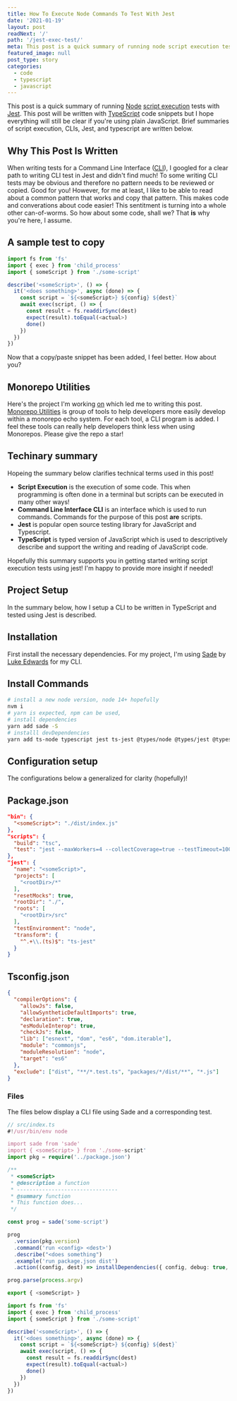 ```yaml
---
title: How To Execute Node Commands To Test With Jest
date: '2021-01-19'
layout: post
readNext: '/'
path: '/jest-exec-test/'
meta: This post is a quick summary of running node script execution tests with Jest.
featured_image: null
post_type: story
categories:
  - code
  - typescript
  - javascript
---
```


This post is a quick summary of running [Node](https://nodejs.org/en/) [script execution](https://webplatform.github.io/docs/tutorials/your_first_look_at_javascript/#:~:text=To%20execute%20JavaScript%20in%20a,element%20with%20a%20src%20attribute.) tests with [Jest](https://jestjs.io/). This post will be written with [TypeScript](https://www.typescriptlang.org/) code snippets but I hope everything will still be clear if you're using plain JavaScript. Brief summaries of script execution, CLIs, Jest, and typescript are written below. 

## Why This Post Is Written

When writing tests for a Command Line Interface ([CLI](https://en.wikipedia.org/wiki/Command-line_interface)), I googled for a clear path to writing CLI test in Jest and didn't find much! To some writing CLI tests may be obvious and therefore no pattern needs to be reviewed or copied. Good for you! However, for me at least, I like to be able to read about a common pattern that works and copy that pattern. This makes code and converations about code easier! This sentitment is turning into a whole other can-of-worms. So how about some code, shall we? That **is** why you're here, I assume. 

## A sample test to copy

```typescript
import fs from 'fs'
import { exec } from 'child_process'
import { someScript } from './some-script'

describe('<someScript>', () => {
  it('<does something>', async (done) => {
    const script = `${<someScript>} ${config} ${dest}`
    await exec(script, () => {
      const result = fs.readdirSync(dest)
      expect(result).toEqual(<actual>)
      done()
    })
  })
})
```

Now that a copy/paste snippet has been added, I feel better. How about you?

## Monorepo Utilities

Here's the project I'm working [on]() which led me to writing this post. [Monorepo Utilities]() is group of tools to help developers more easily develop within a monorepo echo system. For each tool, a CLI program is added. I feel these tools can really help developers think less when using Monorepos. Please give the repo a star! 

## Techinary summary

Hopeing the summary below clarifies technical terms used in this post!

- **Script Execution** is the execution of some code. This when programming is often done in a terminal but scripts can be executed in many other ways!
- **Command Line Interface CLI** is an interface which is used to run commands. Commands for the purpose of this post **are** scripts. 
- **Jest** is popular open source testing library for JavaScript and Typescript.
- **TypeScript** is typed version of JavaScript which is used to descriptively describe and support the writing and reading of JavaScript code.

Hopefully this summary supports you in getting started writing script execution tests using jest! I'm happy to provide more insight if needed!

## Project Setup

In the summary below, how I setup a CLI to be written in TypeScript and tested using Jest is described.

## Installation

First install the necessary dependencies. For my project, I'm using [Sade](https://github.com/lukeed/sade) by [Luke Edwards](https://github.com/lukeed) for my CLI. 

## Install Commands

```bash
# install a new node version, node 14+ hopefully
nvm i 
# yarn is expected, npm can be used, 
# install dependencies
yarn add sade -S 
# installl devDependencies
yarn add ts-node typescript jest ts-jest @types/node @types/jest @types/sade -D
```

## Configuration setup

The configurations below a generalized for clarity (hopefully)!

## Package.json

```json
"bin": {
  "<someScript>": "./dist/index.js"
},
"scripts": {
  "build": "tsc",
  "test": "jest --maxWorkers=4 --collectCoverage=true --testTimeout=10000"
},
"jest": {
  "name": "<someScript>",
  "projects": [
    "<rootDir>/*"
  ],
  "resetMocks": true,
  "rootDir": "./",
  "roots": [
    "<rootDir>/src"
  ],
  "testEnvironment": "node",
  "transform": {
    "^.+\\.(ts)$": "ts-jest"
  }
}
```

## Tsconfig.json

```json
{
  "compilerOptions": {
    "allowJs": false,
    "allowSyntheticDefaultImports": true,
    "declaration": true,
    "esModuleInterop": true,
    "checkJs": false,
    "lib": ["esnext", "dom", "es6", "dom.iterable"],
    "module": "commonjs",
    "moduleResolution": "node",
    "target": "es6"
  },
  "exclude": ["dist", "**/*.test.ts", "packages/*/dist/**", "*.js"]
}
```

### Files 

The files below display a CLI file using Sade and a corresponding test.

```typescript
// src/index.ts
#!/usr/bin/env node

import sade from 'sade'
import { <someScript> } from './some-script'
import pkg = require('../package.json')

/**
 * <someScript>
 * @description a function
 * --------------------------------
 * @summary function
 * This function does...
 */

const prog = sade('some-script')

prog
  .version(pkg.version)
  .command('run <config> <dest>')
  .describe("<does something")
  .example('run package.json dist')
  .action((config, dest) => installDependencies({ config, debug: true, dest, process }))

prog.parse(process.argv)

export { <someScript> }
```

```typescript
import fs from 'fs'
import { exec } from 'child_process'
import { someScript } from './some-script'

describe('<someScript>', () => {
  it('<does something>', async (done) => {
    const script = `${<someScript>} ${config} ${dest}`
    await exec(script, () => {
      const result = fs.readdirSync(dest)
      expect(result).toEqual(<actual>)
      done()
    })
  })
})
```




